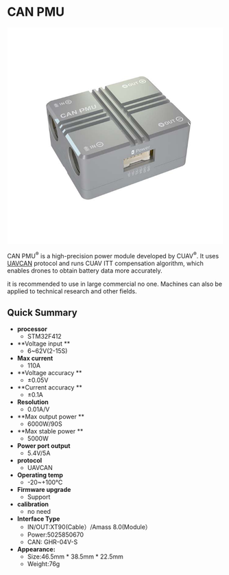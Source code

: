 # CAN PMU

![CAN PMU](../../assets/hardware/power_module/can_pmu.jpg)

CAN PMU<sup>&reg;</sup> is a high-precision power module developed by CUAV<sup>&reg;</sup>. It uses [UAVCAN](new.uavcan.org) protocol and runs CUAV ITT compensation algorithm, which enables drones to obtain battery data more accurately.

it is recommended to use in large commercial no one. Machines can also be applied to technical research and other fields.

## Quick Summary

* **processor** 
  * STM32F412
* **Voltage input **
  * 6~62V\(2-15S\)
* **Max current** 
  * 110A
* **Voltage accuracy ** 
  * ±0.05V
* **Current accuracy **
  * ±0.1A
* **Resolution**
  * 0.01A/V
* **Max output power **
  * 6000W/90S
* **Max stable power **
  * 5000W
* **Power port output**
  * 5.4V/5A
* **protocol**
  * UAVCAN
* **Operating temp**
  * -20~+100℃
* **Firmware upgrade**
  * Support
* **calibration**
  * no need
* **Interface Type**
  * IN/OUT:XT90\(Cable）/Amass 8.0\(Module）
  * Power:5025850670
  * CAN: GHR-04V-S
* **Appearance:**
  * Size:46.5mm \* 38.5mm \* 22.5mm
  * Weight:76g


